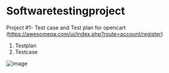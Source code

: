 # Softwaretestingproject

Project #1- Test case and Test plan for opencart (https://awesomeqa.com/ui/index.php?route=account/register)

1. Testplan
2. Testcase

![image](https://github.com/Aadhirai-A/Softwaretestingproject/assets/134473756/5c0674eb-f405-4540-b68d-1c6c3083a00e)

